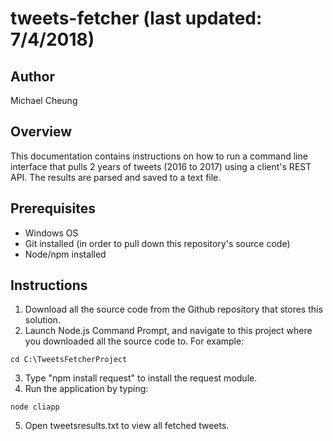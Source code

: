 # tweets-fetcher (last updated: 7/4/2018)

## Author
Michael Cheung

## Overview 
This documentation contains instructions on how to run a command line interface that pulls 2 years of tweets (2016 to 2017) using a client's REST API. The results are parsed and saved to a text file.

## Prerequisites
* Windows OS
* Git installed (in order to pull down this repository's source code)
* Node/npm installed

## Instructions
1. Download all the source code from the Github repository that stores this solution.
2. Launch Node.js Command Prompt, and navigate to this project where you downloaded all the source code to. For example:
```
cd C:\TweetsFetcherProject
```
3. Type "npm install request" to install the request module.
4. Run the application by typing:
```
node cliapp
```
5. Open tweetsresults.txt to view all fetched tweets.
